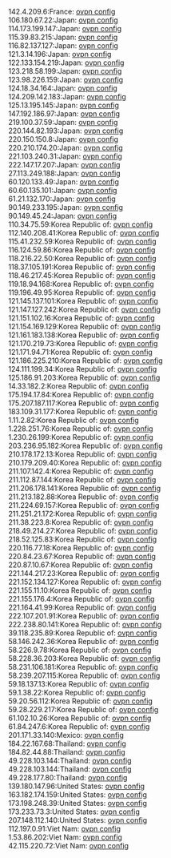 142.4.209.6:France: [ovpn config](vpn/142_4_209_6.ovpn)  
106.180.67.22:Japan: [ovpn config](vpn/106_180_67_22.ovpn)  
114.173.199.147:Japan: [ovpn config](vpn/114_173_199_147.ovpn)  
115.39.83.215:Japan: [ovpn config](vpn/115_39_83_215.ovpn)  
116.82.137.127:Japan: [ovpn config](vpn/116_82_137_127.ovpn)  
121.3.14.196:Japan: [ovpn config](vpn/121_3_14_196.ovpn)  
122.133.154.219:Japan: [ovpn config](vpn/122_133_154_219.ovpn)  
123.218.58.199:Japan: [ovpn config](vpn/123_218_58_199.ovpn)  
123.98.226.159:Japan: [ovpn config](vpn/123_98_226_159.ovpn)  
124.18.34.164:Japan: [ovpn config](vpn/124_18_34_164.ovpn)  
124.209.142.183:Japan: [ovpn config](vpn/124_209_142_183.ovpn)  
125.13.195.145:Japan: [ovpn config](vpn/125_13_195_145.ovpn)  
147.192.186.97:Japan: [ovpn config](vpn/147_192_186_97.ovpn)  
219.100.37.59:Japan: [ovpn config](vpn/219_100_37_59.ovpn)  
220.144.82.193:Japan: [ovpn config](vpn/220_144_82_193.ovpn)  
220.150.150.8:Japan: [ovpn config](vpn/220_150_150_8.ovpn)  
220.210.174.20:Japan: [ovpn config](vpn/220_210_174_20.ovpn)  
221.103.240.31:Japan: [ovpn config](vpn/221_103_240_31.ovpn)  
222.147.17.207:Japan: [ovpn config](vpn/222_147_17_207.ovpn)  
27.113.249.188:Japan: [ovpn config](vpn/27_113_249_188.ovpn)  
60.120.133.49:Japan: [ovpn config](vpn/60_120_133_49.ovpn)  
60.60.135.101:Japan: [ovpn config](vpn/60_60_135_101.ovpn)  
61.21.132.170:Japan: [ovpn config](vpn/61_21_132_170.ovpn)  
90.149.233.195:Japan: [ovpn config](vpn/90_149_233_195.ovpn)  
90.149.45.24:Japan: [ovpn config](vpn/90_149_45_24.ovpn)  
110.34.75.59:Korea Republic of: [ovpn config](vpn/110_34_75_59.ovpn)  
112.140.208.41:Korea Republic of: [ovpn config](vpn/112_140_208_41.ovpn)  
115.41.232.59:Korea Republic of: [ovpn config](vpn/115_41_232_59.ovpn)  
116.124.59.86:Korea Republic of: [ovpn config](vpn/116_124_59_86.ovpn)  
118.216.22.50:Korea Republic of: [ovpn config](vpn/118_216_22_50.ovpn)  
118.37.105.191:Korea Republic of: [ovpn config](vpn/118_37_105_191.ovpn)  
118.46.217.45:Korea Republic of: [ovpn config](vpn/118_46_217_45.ovpn)  
119.18.94.168:Korea Republic of: [ovpn config](vpn/119_18_94_168.ovpn)  
119.196.49.95:Korea Republic of: [ovpn config](vpn/119_196_49_95.ovpn)  
121.145.137.101:Korea Republic of: [ovpn config](vpn/121_145_137_101.ovpn)  
121.147.127.242:Korea Republic of: [ovpn config](vpn/121_147_127_242.ovpn)  
121.151.102.16:Korea Republic of: [ovpn config](vpn/121_151_102_16.ovpn)  
121.154.169.129:Korea Republic of: [ovpn config](vpn/121_154_169_129.ovpn)  
121.161.183.138:Korea Republic of: [ovpn config](vpn/121_161_183_138.ovpn)  
121.170.219.73:Korea Republic of: [ovpn config](vpn/121_170_219_73.ovpn)  
121.171.94.71:Korea Republic of: [ovpn config](vpn/121_171_94_71.ovpn)  
121.186.225.210:Korea Republic of: [ovpn config](vpn/121_186_225_210.ovpn)  
124.111.199.34:Korea Republic of: [ovpn config](vpn/124_111_199_34.ovpn)  
125.186.91.203:Korea Republic of: [ovpn config](vpn/125_186_91_203.ovpn)  
14.33.182.2:Korea Republic of: [ovpn config](vpn/14_33_182_2.ovpn)  
175.194.17.84:Korea Republic of: [ovpn config](vpn/175_194_17_84.ovpn)  
175.207.187.117:Korea Republic of: [ovpn config](vpn/175_207_187_117.ovpn)  
183.109.31.177:Korea Republic of: [ovpn config](vpn/183_109_31_177.ovpn)  
1.11.2.82:Korea Republic of: [ovpn config](vpn/1_11_2_82.ovpn)  
1.228.251.76:Korea Republic of: [ovpn config](vpn/1_228_251_76.ovpn)  
1.230.26.199:Korea Republic of: [ovpn config](vpn/1_230_26_199.ovpn)  
203.236.95.182:Korea Republic of: [ovpn config](vpn/203_236_95_182.ovpn)  
210.178.172.13:Korea Republic of: [ovpn config](vpn/210_178_172_13.ovpn)  
210.179.209.40:Korea Republic of: [ovpn config](vpn/210_179_209_40.ovpn)  
211.107.142.4:Korea Republic of: [ovpn config](vpn/211_107_142_4.ovpn)  
211.112.87.144:Korea Republic of: [ovpn config](vpn/211_112_87_144.ovpn)  
211.206.178.141:Korea Republic of: [ovpn config](vpn/211_206_178_141.ovpn)  
211.213.182.88:Korea Republic of: [ovpn config](vpn/211_213_182_88.ovpn)  
211.224.69.157:Korea Republic of: [ovpn config](vpn/211_224_69_157.ovpn)  
211.251.21.172:Korea Republic of: [ovpn config](vpn/211_251_21_172.ovpn)  
211.38.223.8:Korea Republic of: [ovpn config](vpn/211_38_223_8.ovpn)  
218.49.214.27:Korea Republic of: [ovpn config](vpn/218_49_214_27.ovpn)  
218.52.125.83:Korea Republic of: [ovpn config](vpn/218_52_125_83.ovpn)  
220.116.77.18:Korea Republic of: [ovpn config](vpn/220_116_77_18.ovpn)  
220.84.23.67:Korea Republic of: [ovpn config](vpn/220_84_23_67.ovpn)  
220.87.10.67:Korea Republic of: [ovpn config](vpn/220_87_10_67.ovpn)  
221.144.217.23:Korea Republic of: [ovpn config](vpn/221_144_217_23.ovpn)  
221.152.134.127:Korea Republic of: [ovpn config](vpn/221_152_134_127.ovpn)  
221.155.11.10:Korea Republic of: [ovpn config](vpn/221_155_11_10.ovpn)  
221.155.176.4:Korea Republic of: [ovpn config](vpn/221_155_176_4.ovpn)  
221.164.41.99:Korea Republic of: [ovpn config](vpn/221_164_41_99.ovpn)  
222.107.201.91:Korea Republic of: [ovpn config](vpn/222_107_201_91.ovpn)  
222.238.80.141:Korea Republic of: [ovpn config](vpn/222_238_80_141.ovpn)  
39.118.235.89:Korea Republic of: [ovpn config](vpn/39_118_235_89.ovpn)  
58.146.242.36:Korea Republic of: [ovpn config](vpn/58_146_242_36.ovpn)  
58.226.9.78:Korea Republic of: [ovpn config](vpn/58_226_9_78.ovpn)  
58.228.36.203:Korea Republic of: [ovpn config](vpn/58_228_36_203.ovpn)  
58.231.106.181:Korea Republic of: [ovpn config](vpn/58_231_106_181.ovpn)  
58.239.207.115:Korea Republic of: [ovpn config](vpn/58_239_207_115.ovpn)  
59.18.137.13:Korea Republic of: [ovpn config](vpn/59_18_137_13.ovpn)  
59.1.38.22:Korea Republic of: [ovpn config](vpn/59_1_38_22.ovpn)  
59.20.56.112:Korea Republic of: [ovpn config](vpn/59_20_56_112.ovpn)  
59.28.229.217:Korea Republic of: [ovpn config](vpn/59_28_229_217.ovpn)  
61.102.10.26:Korea Republic of: [ovpn config](vpn/61_102_10_26.ovpn)  
61.84.247.6:Korea Republic of: [ovpn config](vpn/61_84_247_6.ovpn)  
201.171.33.140:Mexico: [ovpn config](vpn/201_171_33_140.ovpn)  
184.22.167.68:Thailand: [ovpn config](vpn/184_22_167_68.ovpn)  
184.82.44.88:Thailand: [ovpn config](vpn/184_82_44_88.ovpn)  
49.228.103.144:Thailand: [ovpn config](vpn/49_228_103_144.ovpn)  
49.228.103.144:Thailand: [ovpn config](vpn/49_228_103_144.ovpn)  
49.228.177.80:Thailand: [ovpn config](vpn/49_228_177_80.ovpn)  
139.180.147.96:United States: [ovpn config](vpn/139_180_147_96.ovpn)  
163.182.174.159:United States: [ovpn config](vpn/163_182_174_159.ovpn)  
173.198.248.39:United States: [ovpn config](vpn/173_198_248_39.ovpn)  
173.233.73.3:United States: [ovpn config](vpn/173_233_73_3.ovpn)  
207.148.112.140:United States: [ovpn config](vpn/207_148_112_140.ovpn)  
112.197.0.91:Viet Nam: [ovpn config](vpn/112_197_0_91.ovpn)  
1.53.86.202:Viet Nam: [ovpn config](vpn/1_53_86_202.ovpn)  
42.115.220.72:Viet Nam: [ovpn config](vpn/42_115_220_72.ovpn)  
